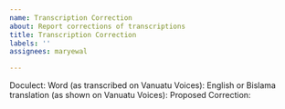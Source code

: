```yaml
---
name: Transcription Correction
about: Report corrections of transcriptions
title: Transcription Correction
labels: ''
assignees: maryewal

---
```


Doculect:
Word (as transcribed on Vanuatu Voices):
English or Bislama translation (as shown on Vanuatu Voices):
Proposed Correction:
